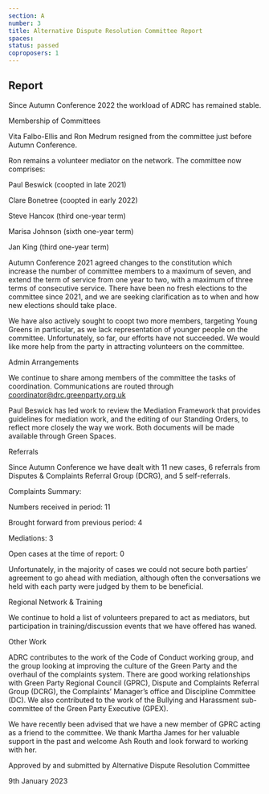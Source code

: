 ```yaml
---
section: A
number: 3
title: Alternative Dispute Resolution Committee Report
spaces:
status: passed
coproposers: 1
---
```

## Report

Since Autumn Conference 2022 the workload of ADRC has remained stable.

Membership of Committees

Vita Falbo-Ellis and Ron Medrum resigned from the committee just before Autumn Conference.

Ron remains a volunteer mediator on the network.
The committee now comprises:

Paul Beswick (coopted in late 2021)

Clare Bonetree (coopted in early 2022)

Steve Hancox (third one-year term)

Marisa Johnson (sixth one-year term)

Jan King (third one-year term)

Autumn Conference 2021 agreed changes to the constitution which increase the number of committee members to a maximum of seven, and extend the term of service from one year to two, with a maximum of three terms of consecutive service. There have been no fresh elections to the committee since 2021, and we are seeking clarification as to when and how new elections should take place.

We have also actively sought to coopt two more members, targeting Young Greens in particular, as we lack representation of younger people on the committee. Unfortunately, so far, our efforts have not succeeded. We would like more help from the party in attracting volunteers on the committee.

Admin Arrangements

We continue to share among members of the committee the tasks of coordination. Communications are routed through coordinator@drc.greenparty.org.uk

Paul Beswick has led work to review the Mediation Framework that provides guidelines for mediation work, and the editing of our Standing Orders, to reflect more closely the way we work. Both documents will be made available through Green Spaces.

Referrals

Since Autumn Conference we have dealt with 11 new cases,  6 referrals from Disputes & Complaints Referral Group (DCRG), and 5 self-referrals.

Complaints Summary:

Numbers received in period: 11

Brought forward from previous period: 4

Mediations: 3

Open cases at the time of report: 0

Unfortunately, in the majority of cases we could not secure both parties’ agreement to go ahead with mediation, although often the conversations we held with each party were judged by them to be beneficial.

Regional Network & Training

We continue to hold a list of volunteers prepared to act as mediators, but participation in training/discussion events that we have offered has waned.

Other Work

ADRC contributes to the work of the Code of Conduct working group, and the group looking at improving the culture of the Green Party and the overhaul of the complaints system. There are good working relationships with Green Party Regional Council (GPRC), Dispute and Complaints Referral Group (DCRG), the Complaints’ Manager’s office and Discipline Committee (DC). We also contributed to the work of the  Bullying and Harassment sub-committee of the Green Party Executive (GPEX).

We have recently been advised that we have a new member of GPRC acting as a friend to the committee. We thank Martha James for her valuable support in the past and welcome Ash Routh and look forward to working with her.

Approved by and submitted by Alternative Dispute Resolution Committee

9th January 2023
